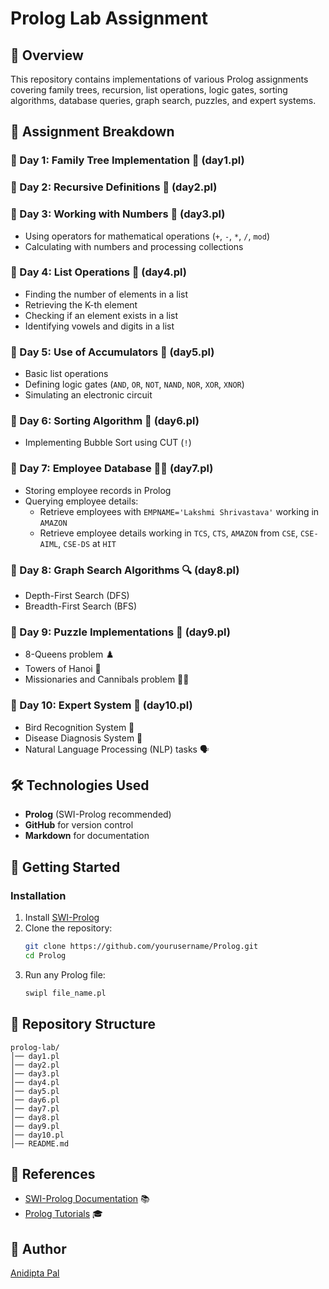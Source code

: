 # Prolog Lab Assignment

## 📌 Overview
This repository contains implementations of various Prolog assignments covering family trees, recursion, list operations, logic gates, sorting algorithms, database queries, graph search, puzzles, and expert systems. 

## 📅 Assignment Breakdown

### 📍 Day 1: Family Tree Implementation 🌳 (day1.pl)

### 📍 Day 2: Recursive Definitions 🔄 (day2.pl)

### 📍 Day 3: Working with Numbers 🔢 (day3.pl)
- Using operators for mathematical operations (`+`, `-`, `*`, `/`, `mod`)
- Calculating with numbers and processing collections

### 📍 Day 4: List Operations 📜 (day4.pl)
- Finding the number of elements in a list
- Retrieving the K-th element
- Checking if an element exists in a list
- Identifying vowels and digits in a list

### 📍 Day 5: Use of Accumulators 📂 (day5.pl)
- Basic list operations
- Defining logic gates (`AND`, `OR`, `NOT`, `NAND`, `NOR`, `XOR`, `XNOR`)
- Simulating an electronic circuit

### 📍 Day 6: Sorting Algorithm 🔢 (day6.pl)
- Implementing Bubble Sort using CUT (`!`)

### 📍 Day 7: Employee Database 👩‍💻 (day7.pl)
- Storing employee records in Prolog
- Querying employee details:
  - Retrieve employees with `EMPNAME='Lakshmi Shrivastava'` working in `AMAZON`
  - Retrieve employee details working in `TCS`, `CTS`, `AMAZON` from `CSE`, `CSE-AIML`, `CSE-DS` at `HIT`

### 📍 Day 8: Graph Search Algorithms 🔍 (day8.pl)
- Depth-First Search (DFS)
- Breadth-First Search (BFS)

### 📍 Day 9: Puzzle Implementations 🧩 (day9.pl)
- 8-Queens problem ♟️
- Towers of Hanoi 🗼
- Missionaries and Cannibals problem 🚣‍♂️

### 📍 Day 10: Expert System 🤖 (day10.pl)
- Bird Recognition System 🦜
- Disease Diagnosis System 🏥
- Natural Language Processing (NLP) tasks 🗣️

## 🛠️ Technologies Used
- **Prolog** (SWI-Prolog recommended)
- **GitHub** for version control
- **Markdown** for documentation

## 🚀 Getting Started
### Installation
1. Install [SWI-Prolog](https://www.swi-prolog.org/Download.html)
2. Clone the repository:
   ```bash
   git clone https://github.com/yourusername/Prolog.git
   cd Prolog
   ```
3. Run any Prolog file:
   ```bash
   swipl file_name.pl
   ```

## 📂 Repository Structure
```
prolog-lab/
│── day1.pl
│── day2.pl
│── day3.pl
│── day4.pl
│── day5.pl
│── day6.pl
│── day7.pl
│── day8.pl
│── day9.pl
│── day10.pl
│── README.md
```

## 📖 References
- [SWI-Prolog Documentation](https://www.swi-prolog.org/) 📚
- [Prolog Tutorials](https://www.learnprolognow.org/) 🎓

## 📝 Author
[Anidipta Pal](https://github.com/Anidipta)
